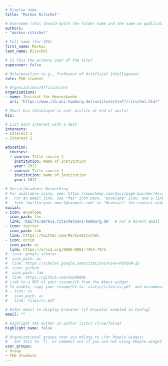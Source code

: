 ```yaml
---
# Display name
title: "Markus Ritschel"

# Username (this should match the folder name and the name on publications)
authors:
- "markus-ritschel"

# Full name (for SEO)
first_name: Markus
last_name: Ritschel

# Is this the primary user of the site?
superuser: false

# Role/position (e.g., Professor of Artificial Intelligence)
role: PhD student

# Organizations/Affiliations
organizations:
- name: Institut für Meereskunde
  url: "https://www.ifm.uni-hamburg.de/institute/staff/ritschel.html"

# Short bio (displayed in user profile at end of posts)
bio: 

# List each interest with a dash
interests:
- Interest 1
- Interest 2

education:
  courses:
  - course: Title course 1
    institution: Name of Institution
    year: 2012
  - course: Title course 1
    institution: Name of Institution
    year: 2012

# Social/Academic Networking
# For available icons, see: https://wowchemy.com/docs/page-builder/#icons
#   For an email link, use "fas" icon pack, "envelope" icon, and a link in the
#   form "mailto:your-email@example.com" or "#contact" for contact widget.
social:
- icon: envelope
  icon_pack: fas
  link: 'mailto:markus.ritschel@uni-hamburg.de'  # For a direct email link, use "mailto:test@example.org".
- icon: twitter
  icon_pack: fab
  link: https://twitter.com/MarkusRitschel
- icon: orcid
  icon_pack: ai
  link: https://orcid.org/0000-0001-7464-7075
#- icon: google-scholar
#  icon_pack: ai
#  link: https://scholar.google.com/citations?user=PERSON-ID
#- icon: github
#  icon_pack: fab
#  link: https://github.com/USERNAME
# Link to a PDF of your resume/CV from the About widget.
# To enable, copy your resume/CV to `static/files/cv.pdf` and uncomment the lines below.
# - icon: cv
#   icon_pack: ai
#   link: files/cv.pdf

# Enter email to display Gravatar (if Gravatar enabled in Config)
email: ""

# Highlight the author in author lists? (true/false)
highlight_name: false

# Organizational groups that you belong to (for People widget)
#   Set this to `[]` or comment out if you are not using People widget.
user_groups:
- Group
- PhD Students
---
```


